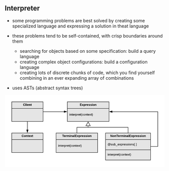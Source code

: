 ## Interpreter

- some programming problems are best solved by creating some specialized language and expressing a solution in theat language
- these problems tend to be self-contained, with crisp boundaries around them
  - searching for objects based on some specification: build a query language
  - creating complex object configurations: build a configuration language
  - creating lots of discrete chunks of code, which you find yourself combining in an ever expanding array of combinations

- uses ASTs (abstract syntax trees)

![interpreter](https://raw.githubusercontent.com/lisbethmarianne/design_patterns_in_ruby/master/interpreter/interpreter.png)
